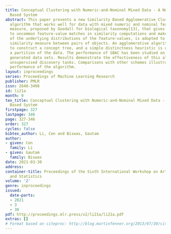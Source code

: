 ```yaml
---
title: Conceptual Clustering with Numeric-and-Nominal Mixed Data - A New Similarity
  Based System
abstract: This paper presents a new Similarity Based Agglomerative Clustering (SBAC)
  algorithm that works well for data with mixed numeric and nominal features. A similarity
  measure, proposed by Goodall for biological taxonomy[13], that gives greater weight
  to uncommon feature-value matches in similarity computations and makes no assumptions
  of the underlying distributions of the feature-values, is adopted to define the
  similarity measure between pairs of objects. An agglomerative algorithm is employed
  to construct a concept tree, and a simple distinctness heuristic is used to extract
  a partition of the data. The performance of SBAC has been studied on artificially
  generated data sets. Results demonstrate the effectiveness of this algorithm in
  unsupervised discovery tasks. Comparisons with other schemes illustrate the superior
  performance of the algorithm.
layout: inproceedings
series: Proceedings of Machine Learning Research
publisher: PMLR
issn: 2640-3498
id: li21a
month: 0
tex_title: Conceptual Clustering with Numeric-and-Nominal Mixed Data - A New Similarity
  Based System
firstpage: 327
lastpage: 346
page: 327-346
order: 327
cycles: false
bibtex_author: Li, Cen and Biswas, Gautam
author:
- given: Cen
  family: Li
- given: Gautam
  family: Biswas
date: 2021-03-30
address:
container-title: Proceedings of the Sixth International Workshop on Artificial Intelligence
  and Statistics
volume: '2'
genre: inproceedings
issued:
  date-parts:
  - 2021
  - 3
  - 30
pdf: http://proceedings.mlr.press/v2/li21a/li21a.pdf
extras: []
# Format based on citeproc: http://blog.martinfenner.org/2013/07/30/citeproc-yaml-for-bibliographies/
---
```

